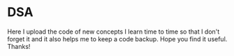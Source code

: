 # DSA
Here I upload the code of new concepts I learn time to time so that I don't forget it and it also  helps me to keep a code backup.
Hope you find it useful. 
Thanks!
